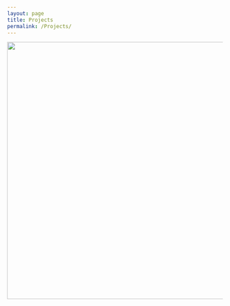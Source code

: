 ```yaml
---
layout: page
title: Projects
permalink: /Projects/
---
```


<img align="right" width="600" height="600" src="{{ site.url }}{{ site.baseurl }}/docs/assets/macropru.png" class="img-responsive" />
